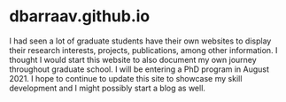 # dbarraav.github.io

I had seen a lot of graduate students have their own websites to display their research 
interests, projects, publications, among other information. I thought I would start this 
website to also document my own journey throughout graduate school. I will be entering a PhD
program in August 2021. I hope to continue to update this site to showcase my skill development 
and I might possibly start a blog as well.
